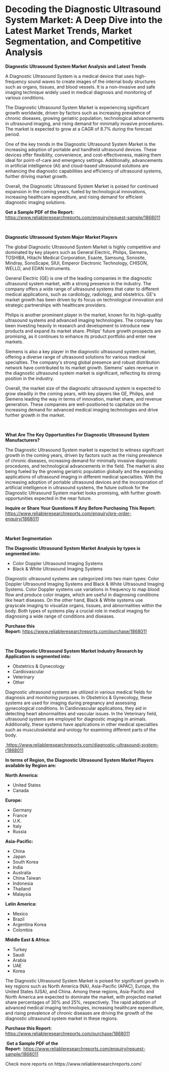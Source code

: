<p><h1>Decoding the Diagnostic Ultrasound System Market: A Deep Dive into the Latest Market Trends, Market Segmentation, and Competitive Analysis</h1></p><p><strong>Diagnostic Ultrasound System Market Analysis and Latest Trends</strong></p>
<p><p>A Diagnostic Ultrasound System is a medical device that uses high-frequency sound waves to create images of the internal body structures such as organs, tissues, and blood vessels. It is a non-invasive and safe imaging technique widely used in medical diagnosis and monitoring of various conditions.</p><p>The Diagnostic Ultrasound System Market is experiencing significant growth worldwide, driven by factors such as increasing prevalence of chronic diseases, growing geriatric population, technological advancements in ultrasound imaging, and rising demand for minimally invasive procedures. The market is expected to grow at a CAGR of 8.7% during the forecast period.</p><p>One of the key trends in the Diagnostic Ultrasound System Market is the increasing adoption of portable and handheld ultrasound devices. These devices offer flexibility, convenience, and cost-effectiveness, making them ideal for point-of-care and emergency settings. Additionally, advancements in artificial intelligence (AI) and cloud-based ultrasound solutions are enhancing the diagnostic capabilities and efficiency of ultrasound systems, further driving market growth.</p><p>Overall, the Diagnostic Ultrasound System Market is poised for continued expansion in the coming years, fueled by technological innovations, increasing healthcare expenditure, and rising demand for efficient diagnostic imaging solutions.</p></p>
<p><strong>Get a Sample PDF of the Report:&nbsp;</strong> <a href="https://www.reliableresearchreports.com/enquiry/request-sample/1868011">https://www.reliableresearchreports.com/enquiry/request-sample/1868011</a></p>
<p>&nbsp;</p>
<p><strong>Diagnostic Ultrasound System Major Market Players</strong></p>
<p><p>The global Diagnostic Ultrasound System Market is highly competitive and dominated by key players such as General Electric, Philips, Siemens, TOSHIBA, Hitachi Medical Corporation, Esaote, Samsung, Sonosite, Mindray, SonoScape, SIUI, Emperor Electronic Technology, CHISON, WELLD, and EDAN Instruments.</p><p>General Electric (GE) is one of the leading companies in the diagnostic ultrasound system market, with a strong presence in the industry. The company offers a wide range of ultrasound systems that cater to different medical applications, such as cardiology, radiology, and obstetrics. GE's market growth has been driven by its focus on technological innovation and strategic partnerships with healthcare providers.</p><p>Philips is another prominent player in the market, known for its high-quality ultrasound systems and advanced imaging technologies. The company has been investing heavily in research and development to introduce new products and expand its market share. Philips' future growth prospects are promising, as it continues to enhance its product portfolio and enter new markets.</p><p>Siemens is also a key player in the diagnostic ultrasound system market, offering a diverse range of ultrasound solutions for various medical specialties. The company's strong global presence and robust distribution network have contributed to its market growth. Siemens' sales revenue in the diagnostic ultrasound system market is significant, reflecting its strong position in the industry.</p><p>Overall, the market size of the diagnostic ultrasound system is expected to grow steadily in the coming years, with key players like GE, Philips, and Siemens leading the way in terms of innovation, market share, and revenue generation. These companies are well-positioned to capitalize on the increasing demand for advanced medical imaging technologies and drive further growth in the market.</p></p>
<p>&nbsp;</p>
<p><strong>What Are The Key Opportunities For Diagnostic Ultrasound System Manufacturers?</strong></p>
<p><p>The Diagnostic Ultrasound System market is expected to witness significant growth in the coming years, driven by factors such as the rising prevalence of chronic diseases, increasing demand for minimally invasive diagnostic procedures, and technological advancements in the field. The market is also being fueled by the growing geriatric population globally and the expanding applications of ultrasound imaging in different medical specialties. With the increasing adoption of portable ultrasound devices and the incorporation of artificial intelligence in ultrasound systems, the future outlook for the Diagnostic Ultrasound System market looks promising, with further growth opportunities expected in the near future.</p></p>
<p><strong>Inquire or Share Your Questions If Any Before Purchasing This Report:</strong> <a href="https://www.reliableresearchreports.com/enquiry/pre-order-enquiry/1868011">https://www.reliableresearchreports.com/enquiry/pre-order-enquiry/1868011</a></p>
<p>&nbsp;</p>
<p><strong>Market Segmentation</strong></p>
<p><strong>The Diagnostic Ultrasound System Market Analysis by types is segmented into:</strong></p>
<p><ul><li>Color Doppler Ultrasound Imaging Systems</li><li>Black & White Ultrasound Imaging Systems</li></ul></p>
<p><p>Diagnostic ultrasound systems are categorized into two main types: Color Doppler Ultrasound Imaging Systems and Black & White Ultrasound Imaging Systems. Color Doppler systems use variations in frequency to map blood flow and produce color images, which are useful in diagnosing conditions like heart diseases. On the other hand, Black & White systems use grayscale imaging to visualize organs, tissues, and abnormalities within the body. Both types of systems play a crucial role in medical imaging for diagnosing a wide range of conditions and diseases.</p></p>
<p><strong>Purchase this Report:&nbsp;</strong><a href="https://www.reliableresearchreports.com/purchase/1868011">https://www.reliableresearchreports.com/purchase/1868011</a></p>
<p>&nbsp;</p>
<p><strong>The Diagnostic Ultrasound System Market Industry Research by Application is segmented into:</strong></p>
<p><ul><li>Obstetrics & Gynecology</li><li>Cardiovascular</li><li>Veterinary</li><li>Other</li></ul></p>
<p><p>Diagnostic ultrasound systems are utilized in various medical fields for diagnosis and monitoring purposes. In Obstetrics & Gynecology, these systems are used for imaging during pregnancy and assessing gynecological conditions. In Cardiovascular applications, they aid in detecting heart abnormalities and vascular issues. In the Veterinary field, ultrasound systems are employed for diagnostic imaging in animals. Additionally, these systems have applications in other medical specialties such as musculoskeletal and urology for examining different parts of the body.</p></p>
<p><a href="https://www.reliableresearchreports.com/diagnostic-ultrasound-system-r1868011">&nbsp;https://www.reliableresearchreports.com/diagnostic-ultrasound-system-r1868011</a></p>
<p><strong>In terms of Region, the Diagnostic Ultrasound System Market Players available by Region are:</strong></p>
<p>
    <p> <strong> North America: </strong>
        <ul>
            <li>United States</li>
            <li>Canada</li>
        </ul>
        </p> 
    <p> <strong> Europe: </strong>
        <ul>
            <li>Germany</li>
            <li>France</li>
            <li>U.K.</li>
            <li>Italy</li>
            <li>Russia</li>
        </ul>
        </p> 
    <p> <strong> Asia-Pacific: </strong>
        <ul>
            <li>China</li>
            <li>Japan</li>
            <li>South Korea</li>
            <li>India</li>
            <li>Australia</li>
            <li>China Taiwan</li>
            <li>Indonesia</li>
            <li>Thailand</li>
            <li>Malaysia</li>
        </ul>
        </p> 
    <p> <strong> Latin America: </strong>
        <ul>
            <li>Mexico</li>
            <li>Brazil</li>
            <li>Argentina Korea</li>
            <li>Colombia</li>
        </ul>
        </p> 
    <p> <strong> Middle East & Africa: </strong>
        <ul>
            <li>Turkey</li>
            <li>Saudi</li>
            <li>Arabia</li>
            <li>UAE</li>
            <li>Korea</li>
        </ul>
    </p>
    </p>
<p><p>The Diagnostic Ultrasound System Market is poised for significant growth in key regions such as North America (NA), Asia-Pacific (APAC), Europe, the United States (USA), and China. Among these regions, Asia-Pacific and North America are expected to dominate the market, with projected market share percentages of 30% and 25%, respectively. The rapid adoption of advanced medical imaging technologies, increasing healthcare expenditure, and rising prevalence of chronic diseases are driving the growth of the diagnostic ultrasound system market in these regions.</p></p>
<p><strong>Purchase this Report: </strong><a href="https://www.reliableresearchreports.com/purchase/1868011">https://www.reliableresearchreports.com/purchase/1868011</a></p>
<p>&nbsp;<strong>Get a Sample PDF of the Report:&nbsp;&nbsp;</strong><a href="https://www.reliableresearchreports.com/enquiry/request-sample/1868011">https://www.reliableresearchreports.com/enquiry/request-sample/1868011</a></p>
<p><strong></strong></p>
<p>Check more reports on https://www.reliableresearchreports.com/</p>